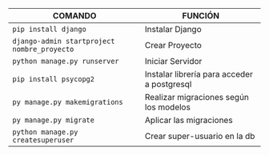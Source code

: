 | COMANDO                                     | FUNCIÓN                                     |
| ------------------------------------------- | ------------------------------------------- |
| `pip install django`                        | Instalar Django                             |
| `django-admin startproject nombre_proyecto` | Crear Proyecto                              |
| `python manage.py runserver`                | Iniciar Servidor                            |
| `pip install psycopg2`                      | Instalar librería para acceder a postgresql |
| `py manage.py makemigrations`               | Realizar migraciones según los modelos      |
| `py manage.py migrate`                      | Aplicar las migraciones                     |
| `python manage.py createsuperuser`          | Crear super-usuario en la db                |
